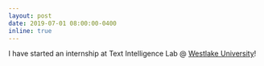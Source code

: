 ```yaml
---
layout: post
date: 2019-07-01 08:00:00-0400
inline: true
---
```


I have started an internship at Text Intelligence Lab @ [Westlake University](https://en.westlake.edu.cn/)!
